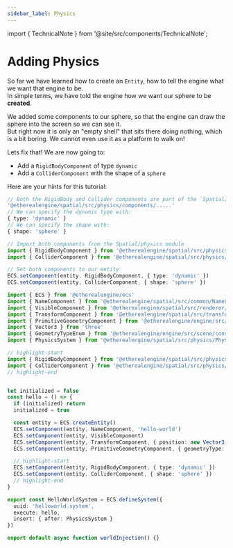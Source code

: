 ```yaml
---
sidebar_label: Physics
---
```

import { TechnicalNote } from '@site/src/components/TechnicalNote';

# Adding Physics
So far we have learned how to create an `Entity`, how to tell the engine what we want that engine to be.  
In simple terms, we have told the engine how we want our sphere to be **created**.  

We added some components to our sphere, so that the engine can draw the sphere into the screen so we can see it.  
But right now it is only an "empty shell" that sits there doing nothing, which is a bit boring.
We cannot even use it as a platform to walk on!

Lets fix that! We are now going to:
- Add a `RigidBodyComponent` of type `dynamic`
- Add a `ColliderComponent` with the shape of a `sphere`

Here are your hints for this tutorial:
```ts
// Both the RigidBody and Collider components are part of the `Spatial/physics` engine module
'@etherealengine/spatial/src/physics/components/.....'
// We can specify the dynamic type with:
{ type: 'dynamic' }
// We can specify the shape with:
{ shape: 'sphere' }
```

<TechnicalNote title="Solution">

```ts
// Import both components from the Spatial/physics module
import { RigidBodyComponent } from '@etherealengine/spatial/src/physics/components/RigidBodyComponent'
import { ColliderComponent } from '@etherealengine/spatial/src/physics/components/ColliderComponent'
```
```ts
// Set both components to our entity
ECS.setComponent(entity, RigidBodyComponent, { type: 'dynamic' })
ECS.setComponent(entity, ColliderComponent, { shape: 'sphere' })
```

<TechnicalNote title="Full Solution">

```ts
import { ECS } from '@etherealengine/ecs'
import { NameComponent } from '@etherealengine/spatial/src/common/NameComponent'
import { VisibleComponent } from '@etherealengine/spatial/src/renderer/components/VisibleComponent'
import { TransformComponent } from '@etherealengine/spatial/src/transform/components/TransformComponent'
import { PrimitiveGeometryComponent } from '@etherealengine/engine/src/scene/components/PrimitiveGeometryComponent'
import { Vector3 } from 'three'
import { GeometryTypeEnum } from '@etherealengine/engine/src/scene/constants/GeometryTypeEnum'
import { PhysicsSystem } from '@etherealengine/spatial/src/physics/PhysicsModule'

// highlight-start
import { RigidBodyComponent } from '@etherealengine/spatial/src/physics/components/RigidBodyComponent'
import { ColliderComponent } from '@etherealengine/spatial/src/physics/components/ColliderComponent'
// highlight-end


let initialized = false
const hello = () => {
  if (initialized) return
  initialized = true

  const entity = ECS.createEntity()
  ECS.setComponent(entity, NameComponent, 'hello-world')
  ECS.setComponent(entity, VisibleComponent)
  ECS.setComponent(entity, TransformComponent, { position: new Vector3(0, 1, 0) })
  ECS.setComponent(entity, PrimitiveGeometryComponent, { geometryType: GeometryTypeEnum.SphereGeometry })

  // highlight-start
  ECS.setComponent(entity, RigidBodyComponent, { type: 'dynamic' })
  ECS.setComponent(entity, ColliderComponent, { shape: 'sphere' })
  // highlight-end
}

export const HelloWorldSystem = ECS.defineSystem({
  uuid: 'helloworld.system',
  execute: hello,
  insert: { after: PhysicsSystem }
})

export default async function worldInjection() {}
```
</TechnicalNote>
<!-- Full Solution End -->
</TechnicalNote>
<!-- Solution End -->

